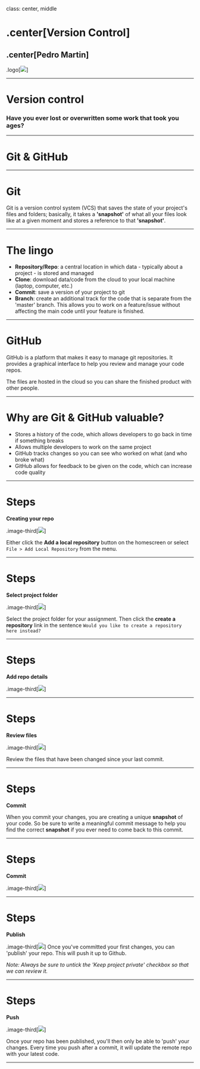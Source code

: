 class: center, middle

# .center[Version Control]

## .center[Pedro Martin]

.logo[![](https://pataruco.s3.amazonaws.com/ga/assets/ga.svg)]

---

# Version control

### Have you ever lost or overwritten some work that took you ages?

---

# Git & GitHub

---

# Git

Git is a version control system (VCS) that saves the state of your project's files and folders; basically, it takes a **'snapshot'** of what all your files look like at a given moment and stores a reference to that **'snapshot'**.

---

# The lingo

- **Repository/Repo**: a central location in which data - typically about a project - is stored and managed
- **Clone**: download data/code from the cloud to your local machine (laptop, computer, etc.)
- **Commit**: save a version of your project to git
- **Branch**: create an additional track for the code that is separate from the 'master' branch. This allows you to work on a feature/issue without affecting the main code until your feature is finished.

---

# GitHub

GitHub is a platform that makes it easy to manage git repositories. It provides a graphical interface to help you review and manage your code repos.

The files are hosted in the cloud so you can share the finished product with other people.

---

# Why are Git & GitHub valuable?

- Stores a history of the code, which allows developers to go back in time if something breaks
- Allows multiple developers to work on the same project
- GitHub tracks changes so you can see who worked on what (and who broke what)
- GitHub allows for feedback to be given on the code, which can increase code quality

---

# Steps

**Creating your repo**

.image-third[![](https://stooderrr.github.io/ga-fewd/dist/images/week-2/add-repo.png)]

Either click the **Add a local repository** button on the homescreen or select `File > Add Local Repository` from the menu.

---

# Steps

**Select project folder**

.image-third[![](https://stooderrr.github.io/ga-fewd/dist/images/week-2/select-project-folder.png)]

Select the project folder for your assignment. Then click the **create a repository** link in the sentence `Would you like to create a repository here instead?`

---

# Steps

**Add repo details**

.image-third[![](https://stooderrr.github.io/ga-fewd/dist/images/week-2/add-repo-details.png)]

---

# Steps

**Review files**

.image-third[![](https://stooderrr.github.io/ga-fewd/dist/images/week-2/review-changes.png)]

Review the files that have been changed since your last commit.

---

# Steps

**Commit**

When you commit your changes, you are creating a unique **snapshot** of your code. So be sure to write a meaningful commit message to help you find the correct **snapshot** if you ever need to come back to this commit.

---

# Steps

**Commit**

.image-third[![](https://stooderrr.github.io/ga-fewd/dist/images/week-2/commit-message.png)]

---

# Steps

**Publish**

.image-third[![](https://stooderrr.github.io/ga-fewd/dist/images/week-2/publish-repo.png)]
Once you've committed your first changes, you can 'publish' your repo. This will push it up to Github.

_Note: Always be sure to untick the 'Keep project private' checkbox so that we can review it._

---

# Steps

**Push**

.image-third[![](https://stooderrr.github.io/ga-fewd/dist/images/week-2/sync-repo.png)]

Once your repo has been published, you'll then only be able to 'push' your changes. Every time you push after a commit, it will update the remote repo with your latest code.

---
